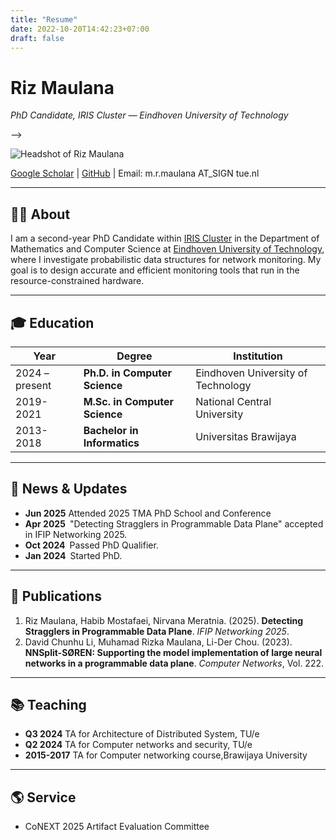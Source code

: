 ```yaml
---
title: "Resume"
date: 2022-10-20T14:42:23+07:00
draft: false
---
```


<!-- =========================  HERO ========================= -->
# **Riz Maulana**  
*PhD Candidate, IRIS Cluster — Eindhoven University of Technology*  

<!-- <!-- One-line elevator pitch (~20 words) --> -->
<!-- > PhD Candidate working on accurate and efficient network monitoring -->

<!-- Optional headshot -->
![Headshot of Riz Maulana](/img/profiel.webp "Riz Maulana")

<!-- Quick links -->
<!-- [CV](assets/CV_Firstname_Lastname.pdf) |  -->
[Google Scholar](https://scholar.google.com/citations?user=nrkepj8AAAAJ) | [GitHub](https://github.com/ulmalana) | Email: m.r.maulana AT_SIGN tue.nl

---

## 🧑‍💻 About
I am a second-year PhD Candidate within [IRIS Cluster](https://iris.win.tue.nl) in the Department of Mathematics and Computer Science at [Eindhoven University of Technology](https://tue.nl), where I investigate probabilistic data structures for network monitoring. My goal is to design accurate and efficient monitoring tools that run in the resource-constrained hardware.

---

## 🎓 Education
| Year | Degree | Institution |
|------|--------|-------------|
| 2024 – present | **Ph.D. in Computer Science** | Eindhoven University of Technology |
| 2019-2021 | **M.Sc. in Computer Science** | National Central University |
| 2013-2018 | **Bachelor in Informatics** | Universitas Brawijaya |

---

## 📰 News & Updates
* **Jun 2025** Attended 2025 TMA PhD School and Conference
* **Apr 2025** "Detecting Stragglers in Programmable Data Plane" accepted in IFIP Networking 2025.  
* **Oct 2024** Passed PhD Qualifier.  
* **Jan 2024** Started PhD.  
---

## 📑 Publications
1. Riz Maulana, Habib Mostafaei, Nirvana Meratnia. (2025). **Detecting Stragglers in Programmable Data Plane**. *IFIP Networking 2025*.
2. David Chunhu Li, Muhamad Rizka Maulana, Li-Der Chou. (2023). **NNSplit-SØREN: Supporting the model implementation of large neural networks in a programmable data plane**. *Computer Networks*, Vol. 222.
---

<!-- ## 🔬 Research Projects -->
<!-- | Project | One-sentence scope | Links | -->
<!-- |---------|-------------------|-------| -->
<!-- | **BotWatch** (2024 – ) | Real-time detection of automated agents on social media. | [GitHub] | -->
<!-- | **GraphSim** (2023) | Simulating information cascades with graph neural nets. | [Paper] | -->
<!---->
<!-- --- -->

## 📚 Teaching
* **Q3 2024** TA for Architecture of Distributed System, TU/e 
* **Q2 2024** TA for Computer networks and security, TU/e
* **2015-2017** TA for Computer networking course,Brawijaya University

---

<!-- ## 🏆 Awards & Honors -->
<!-- * 2024 Facebook PhD Fellowship (2 % acceptance rate)   -->
<!-- * 2023 Best Poster, *ICWSM* Doctoral Consortium   -->
<!-- * 2022 Dean’s Graduate Scholarship   -->
<!---->
<!-- --- -->

## 🌎 Service
* CoNEXT 2025 Artifact Evaluation Committee

<!-- --- -->

<!-- ## 🛠️ Skills -->
<!-- Python, PyTorch, NetworkX, LATEX, Docker, AWS, Hugging Face, … -->
<!---->
<!-- --- -->

<!-- ## 📬 Contact -->
<!-- |  |  | -->
<!-- |--|--| -->
<!-- | **Email** | firstname.lastname@uni-y.edu | -->
<!-- | **Office** | Room 123, CS Building, University of Y | -->
<!-- | **Office Hours** | Fridays 14:00–16:00 (book via Calendly) | -->

<!-- <footer align="center">© 2025 Firstname Lastname — Built with Jekyll & GitHub Pages</footer> -->



